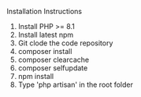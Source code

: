 Installation Instructions

1. Install PHP >= 8.1
2. Install latest npm
3. Git clode the code repository
4. composer install
5. composer clearcache
6. composer selfupdate
7. npm install
8. Type 'php artisan' in the root folder
